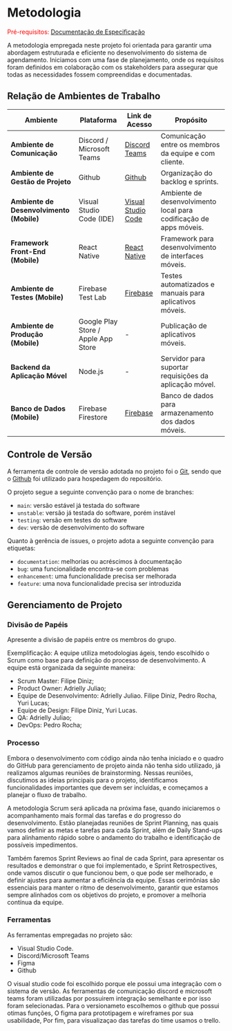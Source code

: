 
# Metodologia

<span style="color:red">Pré-requisitos: <a href="2-Especificação do Projeto.md"> Documentação de Especificação</a></span>

A metodologia empregada neste projeto foi orientada para garantir uma abordagem estruturada e eficiente no desenvolvimento do sistema de agendamento. Iniciamos com uma fase de planejamento, onde os requisitos foram definidos em colaboração com os stakeholders para assegurar que todas as necessidades fossem compreendidas e documentadas.

## Relação de Ambientes de Trabalho

| **Ambiente**                                 | **Plataforma**                            | **Link de Acesso**                                     | **Propósito**                                                      |
| -------------------------------------------- | ----------------------------------------- | ------------------------------------------------------ | ------------------------------------------------------------------ |
| **Ambiente de Comunicação**                  | Discord / Microsoft Teams                   | [Discord](https://discord.com) [Teams](https://microsoftteams.com)                             | Comunicação entre os membros da equipe e com cliente.                            |
| **Ambiente de Gestão de Projeto**            | Github                           | [Github](https://www.github.com)| Organização do backlog e sprints.                      | **Ambiente de Design UX/UI**                 | Figma                                     | [Figma](https://www.figma.com)                         | Criação e compartilhamento de protótipos e interfaces de usuário.  |
| **Ambiente de Desenvolvimento (Mobile)**     | Visual Studio Code (IDE) | [Visual Studio Code]([https://](https://code.visualstudio.com/?wt.mc_id=DX_841432)) | Ambiente de desenvolvimento local para codificação de apps móveis. |
| **Framework Front-End (Mobile)**             | React Native                   | [React Native](https://reactnative.dev/)               | Framework para desenvolvimento de interfaces móveis.               |
| **Ambiente de Testes (Mobile)**              | Firebase Test Lab                | [Firebase](https://firebase.google.com/)               | Testes automatizados e manuais para aplicativos móveis.            |
| **Ambiente de Produção (Mobile)**            | Google Play Store / Apple App Store       | -                                                      | Publicação de aplicativos móveis.                                  |
| **Backend da Aplicação Móvel**               | Node.js                        | -                                                      | Servidor para suportar requisições da aplicação móvel.             |
| **Banco de Dados (Mobile)**                  | Firebase Firestore              | [Firebase](https://firebase.google.com/)               | Banco de dados para armazenamento dos dados móveis.                |


## Controle de Versão

A ferramenta de controle de versão adotada no projeto foi o
[Git](https://git-scm.com/), sendo que o [Github](https://github.com)
foi utilizado para hospedagem do repositório.

O projeto segue a seguinte convenção para o nome de branches:

- `main`: versão estável já testada do software
- `unstable`: versão já testada do software, porém instável
- `testing`: versão em testes do software
- `dev`: versão de desenvolvimento do software

Quanto à gerência de issues, o projeto adota a seguinte convenção para
etiquetas:

- `documentation`: melhorias ou acréscimos à documentação
- `bug`: uma funcionalidade encontra-se com problemas
- `enhancement`: uma funcionalidade precisa ser melhorada
- `feature`: uma nova funcionalidade precisa ser introduzida

## Gerenciamento de Projeto

### Divisão de Papéis

Apresente a divisão de papéis entre os membros do grupo.

Exemplificação: A equipe utiliza metodologias ágeis, tendo escolhido o Scrum como base para definição do processo de desenvolvimento. A equipe está organizada da seguinte maneira:
- Scrum Master: Filipe Diniz;
- Product Owner: Adrielly Juliao;
- Equipe de Desenvolvimento: Adrielly Juliao. Filipe Diniz, Pedro Rocha, Yuri Lucas;
- Equipe de Design: Filipe Diniz, Yuri Lucas.
- QA:  Adrielly Juliao;
- DevOps: Pedro Rocha; 

### Processo

Embora o desenvolvimento com código ainda não tenha iniciado e o quadro do GitHub para gerenciamento de projeto ainda não tenha sido utilizado, já realizamos algumas reuniões de brainstorming. Nessas reuniões, discutimos as ideias principais para o projeto, identificamos funcionalidades importantes que devem ser incluídas, e começamos a planejar o fluxo de trabalho.

A metodologia Scrum será aplicada na próxima fase, quando iniciaremos o acompanhamento mais formal das tarefas e do progresso do desenvolvimento. Estão planejadas reuniões de Sprint Planning, nas quais vamos definir as metas e tarefas para cada Sprint, além de Daily Stand-ups para alinhamento rápido sobre o andamento do trabalho e identificação de possíveis impedimentos.

Também faremos Sprint Reviews ao final de cada Sprint, para apresentar os resultados e demonstrar o que foi implementado, e Sprint Retrospectives, onde vamos discutir o que funcionou bem, o que pode ser melhorado, e definir ajustes para aumentar a eficiência da equipe. Essas cerimônias são essenciais para manter o ritmo de desenvolvimento, garantir que estamos sempre alinhados com os objetivos do projeto, e promover a melhoria contínua da equipe.


### Ferramentas

As ferramentas empregadas no projeto são:

- Visual Studio Code.
- Discord/Microsoft Teams
- Figma
- Github

O visual studio code foi escolhido porque ele possui uma integração com o sistema de versão. As ferramentas de comunicação discord e microsoft teams foram utilizadas por possuirem integração semelhante e por isso foram selecionadas. Para o versionameto escolhemos o github que possui otimas funções, O figma para prototipagem e wireframes por sua usabilidade, Por fim, para visualizaçao das tarefas do time usamos o trello.
